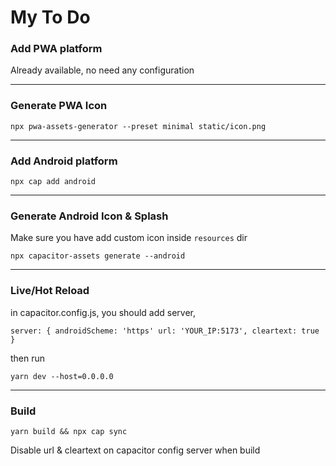 # My To Do

### Add PWA platform

Already available, no need any configuration

---

### Generate PWA Icon

`npx pwa-assets-generator --preset minimal static/icon.png`

---

### Add Android platform

`npx cap add android`

---

### Generate Android Icon & Splash

Make sure you have add custom icon inside `resources` dir

`npx capacitor-assets generate --android`

---

### Live/Hot Reload

in capacitor.config.js, you should add server,

`server: {
    androidScheme: 'https'
    url: 'YOUR_IP:5173',
    cleartext: true
}`

then run

`yarn dev --host=0.0.0.0`

---

### Build

`yarn build && npx cap sync`

Disable url & cleartext on capacitor config server when build
